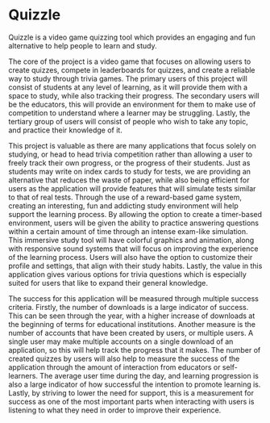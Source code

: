 # Quizzle

Quizzle is a video game quizzing tool which provides an engaging and fun alternative to help people to learn and study.

The core of the project is a video game that focuses on allowing users to create quizzes, compete in leaderboards for quizzes, and create a reliable way to study through trivia games. The primary users of this project will consist of students at any level of learning, as it will provide them with a space to study, while also tracking their progress. The secondary users will be the educators, this will provide an environment for them to make use of competition to understand where a learner may be struggling. Lastly, the tertiary group of users will consist of people who wish to take any topic, and practice their knowledge of it.

This project is valuable as there are many applications that focus solely on studying, or head to head trivia competition rather than allowing a user to freely track their own progress, or the progress of their students. Just as students may write on index cards to study for tests, we are providing an alternative that reduces the waste of paper, while also being efficient for users as the application will provide features that will simulate tests similar to that of real tests. Through the use of a reward-based game system, creating an interesting, fun and addicting study environment will help support the learning process. By allowing the option to create a timer-based environment, users will be given the ability to practice answering questions within a certain amount of time through an intense exam-like simulation. This immersive study tool will have colorful graphics and animation, along with responsive sound systems that will focus on improving the experience of the learning process. Users will also have the option to customize their profile and settings, that align with their study habits. Lastly, the value in this application gives various options for trivia questions which is especially suited for users that like to expand their general knowledge.

The success for this application will be measured through multiple success criteria. Firstly, the number of downloads is a large indicator of success. This can be seen through the year, with a higher increase of downloads at the beginning of terms for educational institutions. Another measure is the number of accounts that have been created by users, or multiple users. A single user may make multiple accounts on a single download of an application, so this will help track the progress that it makes. The number of created quizzes by users will also help to measure the success of the application through the amount of interaction from educators or self-learners. The average user time during the day, and learning progression is also a large indicator of how successful the intention to promote learning is. Lastly, by striving to lower the need for support, this is a measurement for success as one of the most important parts when interacting with users is listening to what they need in order to improve their experience.
